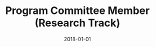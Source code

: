---
title: "Program Committee Member (Research Track)"
collection: professional
type: ""
permalink: /professional/2018-vldb
venue: '<a href="http://vldb2018.lncc.br/" target="_blank">International Conference on Very Large Data Bases (VLDB)</a>'
date: 2018-01-01
---
